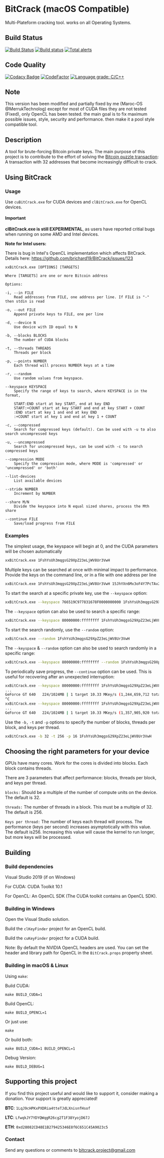 # BitCrack  (macOS Compatible)

Multi-Plateform cracking tool. works on all Operating Systems.

## Build Status

[![Build Status](https://travis-ci.com/Maroc-OS/CleanedBitCrack.svg?branch=master)](https://travis-ci.com/Maroc-OS/CleanedBitCrack) [![Build status](https://ci.appveyor.com/api/projects/status/r6chsmy618smn3on?svg=true)](https://ci.appveyor.com/project/Maroc-OS/cleanedbitcrack) [![Total alerts](https://img.shields.io/lgtm/alerts/g/Maroc-OS/CleanedBitCrack.svg?logo=lgtm&logoWidth=18)](https://lgtm.com/projects/g/Maroc-OS/CleanedBitCrack/alerts/)

## Code Quality

[![Codacy Badge](https://api.codacy.com/project/badge/Grade/7d7d6b6a74b04571bd855c7786e947b7)](https://www.codacy.com/app/merruk-company/CleanedBitCrack?utm_source=github.com&amp;utm_medium=referral&amp;utm_content=Maroc-OS/CleanedBitCrack&amp;utm_campaign=Badge_Grade) [![CodeFactor](https://www.codefactor.io/repository/github/maroc-os/cleanedbitcrack/badge)](https://www.codefactor.io/repository/github/maroc-os/cleanedbitcrack) [![Language grade: C/C++](https://img.shields.io/lgtm/grade/cpp/g/Maroc-OS/CleanedBitCrack.svg?logo=lgtm&logoWidth=18)](https://lgtm.com/projects/g/Maroc-OS/CleanedBitCrack/context:cpp)

## Note

This version has been modified and partially fixed by me (Maroc-OS @MerrukTechnolog) except for most of CUDA files they are not tested (Fixed), only OpenCL has been tested. the main goal is to fix maximum possible issues, style, security and performance. then make it a pool style compatible tool.

## Description

A tool for brute-forcing Bitcoin private keys. The main purpose of this project is to contribute to the effort of solving the [Bitcoin puzzle transaction](https://blockchain.info/tx/08389f34c98c606322740c0be6a7125d9860bb8d5cb182c02f98461e5fa6cd15): A transaction with 32 addresses that become increasingly difficult to crack.

## Using BitCrack

### Usage

Use `cuBitCrack.exe` for CUDA devices and `clBitCrack.exe` for OpenCL devices.

#### Important

**clBitCrack.exe is still EXPERIMENTAL**, as users have reported critial bugs when running on some AMD and Intel devices.

**Note for Intel users:**

There is bug in Intel's OpenCL implementation which affects BitCrack. Details here: <https://github.com/brichard19/BitCrack/issues/123>

```note
xxBitCrack.exe [OPTIONS] [TARGETS]

Where [TARGETS] are one or more Bitcoin address

Options:

-i, --in FILE
    Read addresses from FILE, one address per line. If FILE is "-" then stdin is read

-o, --out FILE
    Append private keys to FILE, one per line

-d, --device N
    Use device with ID equal to N

-b, --blocks BLOCKS
    The number of CUDA blocks

-t, --threads THREADS
    Threads per block

-p, --points NUMBER
    Each thread will process NUMBER keys at a time

-r, --random
    Use random values from keyspace.

--keyspace KEYSPACE
    Specify the range of keys to search, where KEYSPACE is in the format,

    START:END start at key START, end at key END
    START:+COUNT start at key START and end at key START + COUNT
    :END start at key 1 and end at key END
    :+COUNT start at key 1 and end at key 1 + COUNT

-c, --compressed
    Search for compressed keys (default). Can be used with -u to also search uncompressed keys

-u, --uncompressed
    Search for uncompressed keys, can be used with -c to search compressed keys

--compression MODE
    Specify the compression mode, where MODE is 'compressed' or 'uncompressed' or 'both'

--list-devices
    List available devices

--stride NUMBER
    Increment by NUMBER

--share M/N
    Divide the keyspace into N equal sized shares, process the Mth share

--continue FILE
    Save/load progress from FILE
```

### Examples

The simplest usage, the keyspace will begin at 0, and the CUDA parameters will be chosen automatically

```bash
xxBitCrack.exe 1FshYsUh3mqgsG29XpZ23eLjWV8Ur3VwH
```

Multiple keys can be searched at once with minimal impact to performance. Provide the keys on the command line, or in a file with one address per line

```bash
xxBitCrack.exe 1FshYsUh3mqgsG29XpZ23eLjWV8Ur3VwH 15JhYXn6Mx3oF4Y7PcTAv2wVVAuCFFQNiP 19EEC52krRUK1RkUAEZmQdjTyHT7Gp1TYT
```

To start the search at a specific private key, use the `--keyspace` option:

```bash
xxBitCrack.exe --keyspace 766519C977831678F0000000000 1FshYsUh3mqgsG29XpZ23eLjWV8Ur3VwH
```

The `--keyspace` option can also be used to search a specific range:

```bash
xxBitCrack.exe --keyspace 80000000:ffffffff 1FshYsUh3mqgsG29XpZ23eLjWV8Ur3VwH
```

To start the search randomly, use the `--random` option:

```bash
xxBitCrack.exe --random 1FshYsUh3mqgsG29XpZ23eLjWV8Ur3VwH
```

The `--keyspace` & `--random` option can also be used to search randomly in a specific range:

```bash
xxBitCrack.exe --keyspace 80000000:ffffffff --random 1FshYsUh3mqgsG29XpZ23eLjWV8Ur3VwH
```

To periodically save progress, the `--continue` option can be used. This is useful for recovering
after an unexpected interruption:

```bash
xxBitCrack.exe --keyspace 80000000:ffffffff 1FshYsUh3mqgsG29XpZ23eLjWV8Ur3VwH
...
GeForce GT 640   224/1024MB | 1 target 10.33 MKey/s (1,244,659,712 total) [00:01:58]
^C
xxBitCrack.exe --keyspace 80000000:ffffffff 1FshYsUh3mqgsG29XpZ23eLjWV8Ur3VwH
...
GeForce GT 640   224/1024MB | 1 target 10.33 MKey/s (1,357,905,920 total) [00:02:12]
```

Use the `-b,` `-t` and `-p` options to specify the number of blocks, threads per block, and keys per thread.

```bash
xxBitCrack.exe -b 32 -t 256 -p 16 1FshYsUh3mqgsG29XpZ23eLjWV8Ur3VwH
```

## Choosing the right parameters for your device

GPUs have many cores. Work for the cores is divided into blocks. Each block contains threads.

There are 3 parameters that affect performance: blocks, threads per block, and keys per thread.

`blocks:` Should be a multiple of the number of compute units on the device. The default is 32.

`threads:` The number of threads in a block. This must be a multiple of 32. The default is 256.

`Keys per thread:` The number of keys each thread will process. The performance (keys per second)
increases asymptotically with this value. The default is256. Increasing this value will cause the
kernel to run longer, but more keys will be processed.

## Building

### Build dependencies

Visual Studio 2019 (if on Windows)

For CUDA: CUDA Toolkit 10.1

For OpenCL: An OpenCL SDK (The CUDA toolkit contains an OpenCL SDK).

### Building in Windows

Open the Visual Studio solution.

Build the `clKeyFinder` project for an OpenCL build.

Build the `cuKeyFinder` project for a CUDA build.

Note: By default the NVIDIA OpenCL headers are used. You can set the header and library path for
OpenCL in the `BitCrack.props` property sheet.

### Building in macOS & Linux

Using `make`:

Build CUDA:

```console
make BUILD_CUDA=1
```

Build OpenCL:

```console
make BUILD_OPENCL=1
```

Or just use:

```console
make
```

Or build both:

```console
make BUILD_CUDA=1 BUILD_OPENCL=1
```

Debug Version:

```console
make BUILD_DEBUG=1
```

## Supporting this project

If you find this project useful and would like to support it, consider making a donation. Your support is greatly appreciated!

**BTC**: `1LqJ9cHPKxPXDRia4tteTJdLXnisnfHsof`

**LTC**: `LfwqkJY7YDYQWqgR26cg2T1F38YyojD67J`

**ETH**: `0xd28082CD48E1B279425346E8f6C651C45A9023c5`

### Contact

Send any questions or comments to bitcrack.project@gmail.com
